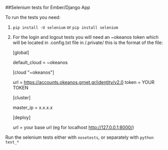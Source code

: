 ##Selenium tests for Ember/Django App

To run the tests you need:

1. `pip install -U selenium` or `pip install selenium`

2. For the login and logout tests you will need an ~okeanos token which will be located in .config.txt file in <projectroot>/.private/ this is the format of the file:

	[global]

	default_cloud = ~okeanos

	[cloud "~okeanos"]

	url = https://accounts.okeanos.grnet.gr/identity/v2.0
	token = YOUR TOKEN

	[cluster]
	
	master_ip = x.x.x.x

	[deploy]

	url = your base url (eg for localhost http://127.0.0.1:8000/)

Run the selenium tests either with `nosetests`, or separately with `python test_*`
